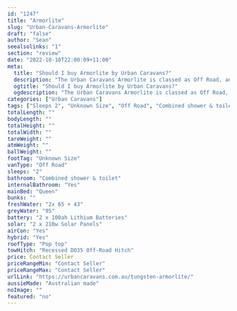 ```yaml
---
id: "1247"
title: "Armorlite"
slug: "Urban-Caravans-Armorlite"
draft: "false"
author: "Sean"
seealsolinks: "1"
section: "review"
date: "2022-10-10T22:00:09+11:00"
meta:
  title: "Should I buy Armorlite by Urban Caravans?"
  description: "The Urban Caravans Armorlite is classed as Off Road, and sleeps 2 people. It is Australian made and comes in at Unknown Size. It generally has Combined shower & toilet."
  ogtitle: "Should I buy Armorlite by Urban Caravans?"
  ogdescription: "The Urban Caravans Armorlite is classed as Off Road, and sleeps 2 people. It is Australian made and comes in at Unknown Size. It generally has Combined shower & toilet."
categories: ["Urban Caravans"]
tags: ["Sleeps 2", "Unknown Size", "Off Road", "Combined shower & toilet", "Pop top", "Price Unknown", "Australian made"]
totalLength: ""
bodyLength: ""
totalHeight: ""
totalWidth: ""
tareWeight: ""
atmWeight: ""
ballWeight: ""
footTag: "Unknown Size"
vanType: "Off Road"
sleeps: "2"
bathroom: "Combined shower & toilet"
internalBathroom: "Yes"
mainBed: "Queen"
bunks: ""
freshWater: "2x 65 + 43"
greyWater: "95"
battery: "2 x 100ah Lithium Batteries"
solar: "2 x 210w Solar Panels"
airCon: "Yes"
hybrid: "Yes"
roofType: "Pop top"
towHitch: "Recessed DO35 Off-Road Hitch"
price: Contact Seller
priceRangeMin: "Contact Seller"
priceRangeMax: "Contact Seller"
urlLink: "https://urbancaravans.com.au/tungsten-armorlite/"
aussieMade: "Australian made"
noImage: ""
featured: "no"
---
```

